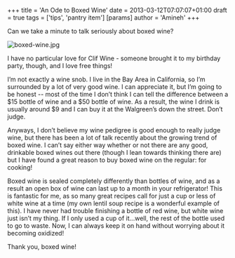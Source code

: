 +++
title = 'An Ode to Boxed Wine'
date = 2013-03-12T07:07:07+01:00
draft = true
tags = ['tips', 'pantry item']
[params]
author = 'Amineh'
+++


Can we take a minute to talk seriously about boxed wine?

![boxed-wine.jpg](/boxed-wine/boxed-wine.jpg)

I have no particular love for Clif Wine - someone brought it to my birthday party, though, and I love free things!

I’m not exactly a wine snob. I live in the Bay Area in California, so I’m surrounded by a lot of very good wine. I can
appreciate it, but I’m going to be honest -- most of the time I don’t think I can tell the difference between
a $15 bottle of wine and a $50 bottle of wine. As a result, the wine I drink is usually around $9 and I can buy it at
the Walgreen’s down the street. Don’t judge.

Anyways, I don’t believe my wine pedigree is good enough to really judge wine, but there has been a lot of talk recently
about the growing trend of boxed wine. I can’t say either way whether or not there are any good, drinkable boxed wines
out there (though I lean towards thinking there are) but I have found a great reason to buy boxed wine on the regular:
for cooking!

Boxed wine is sealed completely differently than bottles of wine, and as a result an open box of wine can last up to a
month in your refrigerator!  This is fantastic for me, as so many great recipes call for just a cup or less of white
wine at a time (my own lentil soup recipe is a wonderful example of this). I have never had trouble finishing a bottle
of red wine, but white wine just isn’t my thing. If I only used a cup of it...well, the rest of the bottle used to go to
waste. Now, I can always keep it on hand without worrying about it becoming oxidized!

Thank you, boxed wine!
